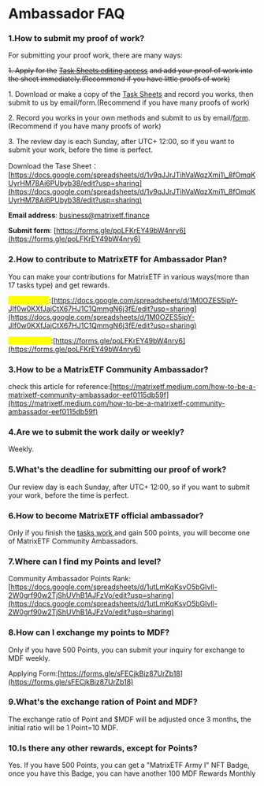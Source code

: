 # Ambassador FAQ

### 1.How to submit my proof of work?

For submitting your proof work, there are many ways:

~~1. Apply for the~~ [~~Task Sheets editing access~~](https://docs.google.com/spreadsheets/d/1M0OZES5ipY-JIf0w0KXfJajCtX67HJ1C1QmmgN6j3fE/edit?usp=sharing) ~~and add your proof of work into the sheet immediately.(Recommend if you have little proofs of work)~~

1\. Download or make a copy of the [Task Sheets](https://docs.google.com/spreadsheets/d/1v9qJJrJTihVaWqzXmi1\_8fOmqKUyrHM78Ai6PUbyb38/edit?usp=sharing) and record you works, then submit to us by email/form.(Recommend if you have many proofs of work)

2\. Record you works in your own methods and submit to us by email/[form](https://forms.gle/poLFKrEY49bW4nry6).(Recommend if you have many proofs of work)

3\. The review day is each Sunday, after UTC+ 12:00, so if you want to submit your work, before the time is perfect.

Download the Tase Sheet：[https://docs.google.com/spreadsheets/d/1v9qJJrJTihVaWqzXmi1\_8fOmqKUyrHM78Ai6PUbyb38/edit?usp=sharing](https://docs.google.com/spreadsheets/d/1v9qJJrJTihVaWqzXmi1\_8fOmqKUyrHM78Ai6PUbyb38/edit?usp=sharing)

**Email address**: business@matrixetf.finance

**Submit form**: [https://forms.gle/poLFKrEY49bW4nry6](https://forms.gle/poLFKrEY49bW4nry6)

### 2.How to contribute to MatrixETF for Ambassador Plan?

You can make your contributions for MatrixETF in various ways(more than 17 tasks type) and get rewards.

<mark style="color:yellow;">**Tasks Sheet**</mark>:[https://docs.google.com/spreadsheets/d/1M0OZES5ipY-JIf0w0KXfJajCtX67HJ1C1QmmgN6j3fE/edit?usp=sharing](https://docs.google.com/spreadsheets/d/1M0OZES5ipY-JIf0w0KXfJajCtX67HJ1C1QmmgN6j3fE/edit?usp=sharing)

<mark style="color:yellow;">**Submit Form**</mark>:[https://forms.gle/poLFKrEY49bW4nry6](https://forms.gle/poLFKrEY49bW4nry6)

### 3.How to be a MatrixETF Community Ambassador?

check this article for reference:[https://matrixetf.medium.com/how-to-be-a-matrixetf-community-ambassador-eef0115db59f](https://matrixetf.medium.com/how-to-be-a-matrixetf-community-ambassador-eef0115db59f)

### 4.Are we to submit the work daily or weekly?

Weekly.

### 5.What's the deadline for submitting our proof of work?

Our review day is each Sunday, after UTC+ 12:00, so if you want to submit your work, before the time is perfect.

### 6.How to become MatrixETF official ambassador?

Only if you finish the [tasks work ](https://docs.google.com/spreadsheets/d/1M0OZES5ipY-JIf0w0KXfJajCtX67HJ1C1QmmgN6j3fE/edit?usp=sharing)and gain 500 points, you will become one of MatrixETF Community Ambassadors.

### **7.Where can I find my Points and level?**

Community Ambassador Points Rank:[https://docs.google.com/spreadsheets/d/1utLmKqKsvO5bGIvll-2W0grf90w2TjShUVhB1AJFzVo/edit?usp=sharing](https://docs.google.com/spreadsheets/d/1utLmKqKsvO5bGIvll-2W0grf90w2TjShUVhB1AJFzVo/edit?usp=sharing)

### 8.How can I exchange my points to MDF?

Only if you have 500 Points, you can submit your inquiry for exchange to MDF weekly.

Applying Form:[https://forms.gle/sFECjkBiz87UrZb18](https://forms.gle/sFECjkBiz87UrZb18)

### 9.What's the exchange ration of Point and MDF?

The exchange ratio of Point and $MDF will be adjusted once 3 months, the initial ratio will be 1 Point=10 MDF.

### 10.Is there any other rewards, except for Points?

Yes. If you have 500 Points, you can get a "MatrixETF Army I" NFT Badge, once you have this Badge, you can have another 100 MDF Rewards Monthly
